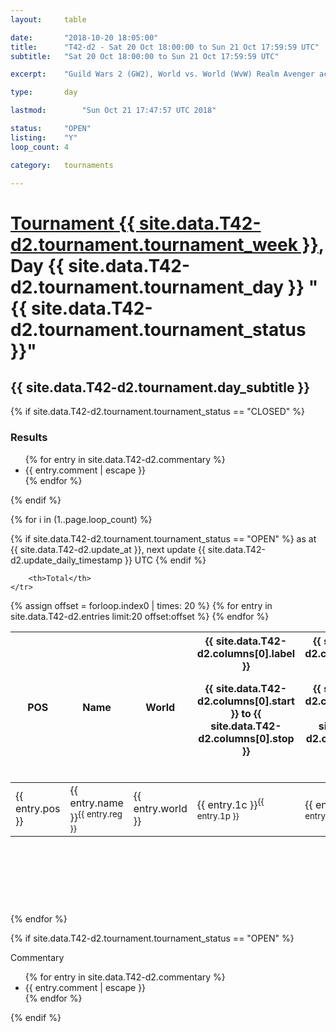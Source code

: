 ```yaml
---
layout: 	table

date: 		"2018-10-20 18:05:00"
title: 		"T42-d2 - Sat 20 Oct 18:00:00 to Sun 21 Oct 17:59:59 UTC"
subtitle: 	"Sat 20 Oct 18:00:00 to Sun 21 Oct 17:59:59 UTC"

excerpt:    "Guild Wars 2 (GW2), World vs. World (WvW) Realm Avenger achivement Tournament. \"Every Kill Counts\""

type:       day

lastmod: 		"Sun Oct 21 17:47:57 UTC 2018"

status:     "OPEN"
listing:    "Y"
loop_count: 4

category: 	tournaments

---
```

<div class="table_header">
    <h1><a href="{{ site.data.T42-d2.tournament.week_url }}">Tournament {{ site.data.T42-d2.tournament.tournament_week }}</a>, Day {{ site.data.T42-d2.tournament.tournament_day }} "{{ site.data.T42-d2.tournament.tournament_status }}"</h1>
    <h2>{{ site.data.T42-d2.tournament.day_subtitle }}</h2> 
</div>

{% if site.data.T42-d2.tournament.tournament_status == "CLOSED" %} 
<div class="commentary">
  <h3>Results</h3>
  <ul>
    {% for entry in site.data.T42-d2.commentary %}
    <li class="commentary_list">{{ entry.comment | escape }}</li>
    {% endfor %}
  </ul>
</div>
{% endif %}


{% for i in (1..page.loop_count) %}

{% if site.data.T42-d2.tournament.tournament_status == "OPEN" %} 
<span class="table_nextupdate">as at {{ site.data.T42-d2.update_at }}, next update {{ site.data.T42-d2.update_daily_timestamp }} UTC</span> 
{% endif %}

<table class="day_table">
  <colgroup>
    <col style="width:18px">
    <col style="width:55px">
    <col style="width:55px">
    <col style="width:12px">
    <col style="width:12px">
    <col style="width:12px">
    <col style="width:12px">
    <col style="width:12px">
    <col style="width:12px">
    <col style="width:12px">
    <col style="width:12px">
    <col style="width:12px">
    <col style="width:12px">
    <col style="width:12px">
    <col style="width:12px">
    <col style="width:12px">
    <col style="width:12px">
    <col style="width:12px">
    <col style="width:12px">
    <col style="width:12px">
    <col style="width:12px">
    <col style="width:12px">
    <col style="width:12px">
    <col style="width:12px">
    <col style="width:12px">
    <col style="width:12px">
    <col style="width:12px">
    <col style="width:18px">
  </colgroup>  
  <thead>
    <tr>
        <th>POS</th>
        <th class="AlignLeft">Name</th>
        <th class="AlignLeft">World</th>

<th><div class="label">{{ site.data.T42-d2.columns[0].label }}<p class="onhover">{{ site.data.T42-d2.columns[0].start }} to {{ site.data.T42-d2.columns[0].stop }}</p></div>​</th>
<th><div class="label">{{ site.data.T42-d2.columns[1].label }}<p class="onhover">{{ site.data.T42-d2.columns[1].start }} to {{ site.data.T42-d2.columns[1].stop }}</p></div>​</th>
<th><div class="label">{{ site.data.T42-d2.columns[2].label }}<p class="onhover">{{ site.data.T42-d2.columns[2].start }} to {{ site.data.T42-d2.columns[2].stop }}</p></div>​</th>
<th><div class="label">{{ site.data.T42-d2.columns[3].label }}<p class="onhover">{{ site.data.T42-d2.columns[3].start }} to {{ site.data.T42-d2.columns[3].stop }}</p></div>​</th>
<th><div class="label">{{ site.data.T42-d2.columns[4].label }}<p class="onhover">{{ site.data.T42-d2.columns[4].start }} to {{ site.data.T42-d2.columns[4].stop }}</p></div>​</th>
<th><div class="label">{{ site.data.T42-d2.columns[5].label }}<p class="onhover">{{ site.data.T42-d2.columns[5].start }} to {{ site.data.T42-d2.columns[5].stop }}</p></div>​</th>
<th><div class="label">{{ site.data.T42-d2.columns[6].label }}<p class="onhover">{{ site.data.T42-d2.columns[6].start }} to {{ site.data.T42-d2.columns[6].stop }}</p></div>​</th>
<th><div class="label">{{ site.data.T42-d2.columns[7].label }}<p class="onhover">{{ site.data.T42-d2.columns[7].start }} to {{ site.data.T42-d2.columns[7].stop }}</p></div>​</th>
<th><div class="label">{{ site.data.T42-d2.columns[8].label }}<p class="onhover">{{ site.data.T42-d2.columns[8].start }} to {{ site.data.T42-d2.columns[8].stop }}</p></div>​</th>
<th><div class="label">{{ site.data.T42-d2.columns[9].label }}<p class="onhover">{{ site.data.T42-d2.columns[9].start }} to {{ site.data.T42-d2.columns[9].stop }}</p></div>​</th>
<th><div class="label">{{ site.data.T42-d2.columns[10].label }}<p class="onhover">{{ site.data.T42-d2.columns[10].start }} to {{ site.data.T42-d2.columns[10].stop }}</p></div>​</th>

<th><div class="label">{{ site.data.T42-d2.columns[11].label }}<p class="onhover">{{ site.data.T42-d2.columns[11].start }} to {{ site.data.T42-d2.columns[11].stop }}</p></div>​</th>
<th><div class="label">{{ site.data.T42-d2.columns[12].label }}<p class="onhover">{{ site.data.T42-d2.columns[12].start }} to {{ site.data.T42-d2.columns[12].stop }}</p></div>​</th>
<th><div class="label">{{ site.data.T42-d2.columns[13].label }}<p class="onhover">{{ site.data.T42-d2.columns[13].start }} to {{ site.data.T42-d2.columns[13].stop }}</p></div>​</th>
<th><div class="label">{{ site.data.T42-d2.columns[14].label }}<p class="onhover">{{ site.data.T42-d2.columns[14].start }} to {{ site.data.T42-d2.columns[14].stop }}</p></div>​</th>
<th><div class="label">{{ site.data.T42-d2.columns[15].label }}<p class="onhover">{{ site.data.T42-d2.columns[15].start }} to {{ site.data.T42-d2.columns[15].stop }}</p></div>​</th>
<th><div class="label">{{ site.data.T42-d2.columns[16].label }}<p class="onhover">{{ site.data.T42-d2.columns[16].start }} to {{ site.data.T42-d2.columns[16].stop }}</p></div>​</th>
<th><div class="label">{{ site.data.T42-d2.columns[17].label }}<p class="onhover">{{ site.data.T42-d2.columns[17].start }} to {{ site.data.T42-d2.columns[17].stop }}</p></div>​</th>
<th><div class="label">{{ site.data.T42-d2.columns[18].label }}<p class="onhover">{{ site.data.T42-d2.columns[18].start }} to {{ site.data.T42-d2.columns[18].stop }}</p></div>​</th>
<th><div class="label">{{ site.data.T42-d2.columns[19].label }}<p class="onhover">{{ site.data.T42-d2.columns[19].start }} to {{ site.data.T42-d2.columns[19].stop }}</p></div>​</th>
<th><div class="label">{{ site.data.T42-d2.columns[20].label }}<p class="onhover">{{ site.data.T42-d2.columns[20].start }} to {{ site.data.T42-d2.columns[20].stop }}</p></div>​</th>

<th><div class="label">{{ site.data.T42-d2.columns[21].label }}<p class="onhover">{{ site.data.T42-d2.columns[21].start }} to {{ site.data.T42-d2.columns[21].stop }}</p></div>​</th>
<th><div class="label">{{ site.data.T42-d2.columns[22].label }}<p class="onhover">{{ site.data.T42-d2.columns[22].start }} to {{ site.data.T42-d2.columns[22].stop }}</p></div>​</th>
<th><div class="label">{{ site.data.T42-d2.columns[23].label }}<p class="onhover">{{ site.data.T42-d2.columns[23].start }} to {{ site.data.T42-d2.columns[23].stop }}</p></div>​</th>

        <th>Total</th>
    </tr>
  </thead>
  {% assign offset = forloop.index0 | times: 20 %}
<tbody>
{% for entry in site.data.T42-d2.entries limit:20 offset:offset %}
  <tr>
    <td class="pl{{ entry.pos }}">{{ entry.pos }}</td>
    <td class="AlignLeft">{{ entry.name }}<sup>{{ entry.reg }}</sup></td>
    <td class="AlignLeft">{{ entry.world }}</td>
    <td class="pl{{ entry.1p }}">{{ entry.1c }}<sup>{{ entry.1p }}</sup></td>
    <td class="pl{{ entry.2p }}">{{ entry.2c }}<sup>{{ entry.2p }}</sup></td>
    <td class="pl{{ entry.3p }}">{{ entry.3c }}<sup>{{ entry.3p }}</sup></td>
    <td class="pl{{ entry.4p }}">{{ entry.4c }}<sup>{{ entry.4p }}</sup></td>
    <td class="pl{{ entry.5p }}">{{ entry.5c }}<sup>{{ entry.5p }}</sup></td>
    <td class="pl{{ entry.6p }}">{{ entry.6c }}<sup>{{ entry.6p }}</sup></td>
    <td class="pl{{ entry.7p }}">{{ entry.7c }}<sup>{{ entry.7p }}</sup></td>
    <td class="pl{{ entry.8p }}">{{ entry.8c }}<sup>{{ entry.8p }}</sup></td>
    <td class="pl{{ entry.9p }}">{{ entry.9c }}<sup>{{ entry.9p }}</sup></td>
    <td class="pl{{ entry.10p }}">{{ entry.10c }}<sup>{{ entry.10p }}</sup></td>
    <td class="pl{{ entry.11p }}">{{ entry.11c }}<sup>{{ entry.11p }}</sup></td>
    <td class="pl{{ entry.12p }}">{{ entry.12c }}<sup>{{ entry.12p }}</sup></td>
    <td class="pl{{ entry.13p }}">{{ entry.13c }}<sup>{{ entry.13p }}</sup></td>
    <td class="pl{{ entry.14p }}">{{ entry.14c }}<sup>{{ entry.14p }}</sup></td>
    <td class="pl{{ entry.15p }}">{{ entry.15c }}<sup>{{ entry.15p }}</sup></td>
    <td class="pl{{ entry.16p }}">{{ entry.16c }}<sup>{{ entry.16p }}</sup></td>
    <td class="pl{{ entry.17p }}">{{ entry.17c }}<sup>{{ entry.17p }}</sup></td>
    <td class="pl{{ entry.18p }}">{{ entry.18c }}<sup>{{ entry.18p }}</sup></td>
    <td class="pl{{ entry.19p }}">{{ entry.19c }}<sup>{{ entry.19p }}</sup></td>
    <td class="pl{{ entry.20p }}">{{ entry.20c }}<sup>{{ entry.20p }}</sup></td>
    <td class="pl{{ entry.21p }}">{{ entry.21c }}<sup>{{ entry.21p }}</sup></td>
    <td class="pl{{ entry.22p }}">{{ entry.22c }}<sup>{{ entry.22p }}</sup></td>
    <td class="pl{{ entry.23p }}">{{ entry.23c }}<sup>{{ entry.23p }}</sup></td>
    <td class="pl{{ entry.24p }}">{{ entry.24c }}<sup>{{ entry.24p }}</sup></td>
    <td>{{ entry.total }}</td>
  </tr>
{% endfor %}  
</tbody>
</table>
<div class="leaderboard">
  <script async src="//pagead2.googlesyndication.com/pagead/js/adsbygoogle.js"></script>
  <!-- 728x90 -->
  <ins class="adsbygoogle"
       style="display:inline-block;width:728px;height:90px"
       data-ad-client="ca-pub-3274917281288240"
       data-ad-slot="3870538733"></ins>
  <script>
  (adsbygoogle = window.adsbygoogle || []).push({});
  </script>    
</div>
<br />
{% endfor %}

{% if site.data.T42-d2.tournament.tournament_status == "OPEN" %} 
<div class="commentary">
  <span class="commentary_title">Commentary</span>
  <ul>
    {% for entry in site.data.T42-d2.commentary %}
    <li class="commentary_list">{{ entry.comment | escape }}</li>
    {% endfor %}
  </ul>
</div>
{% endif %}


